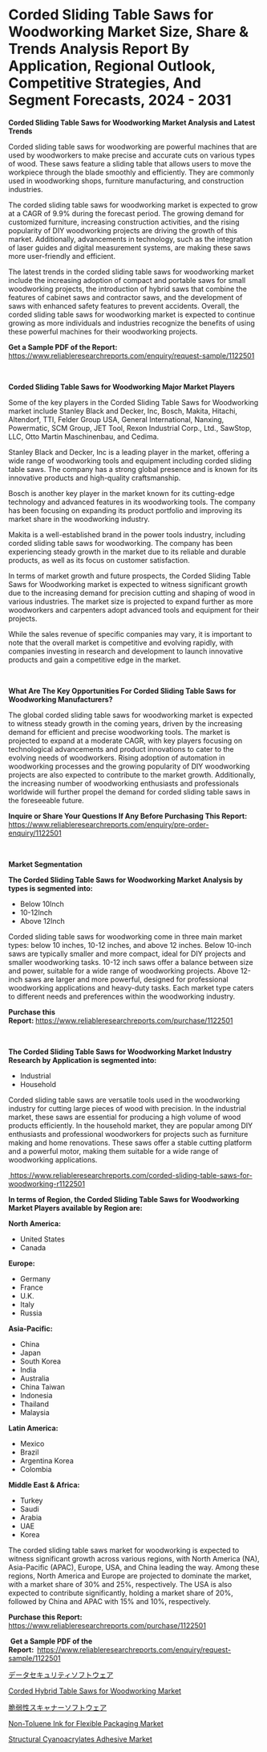 <p><h1>Corded Sliding Table Saws for Woodworking Market Size, Share & Trends Analysis Report By Application, Regional Outlook, Competitive Strategies, And Segment Forecasts, 2024 - 2031</h1></p><p><strong>Corded Sliding Table Saws for Woodworking Market Analysis and Latest Trends</strong></p>
<p><p>Corded sliding table saws for woodworking are powerful machines that are used by woodworkers to make precise and accurate cuts on various types of wood. These saws feature a sliding table that allows users to move the workpiece through the blade smoothly and efficiently. They are commonly used in woodworking shops, furniture manufacturing, and construction industries.</p><p>The corded sliding table saws for woodworking market is expected to grow at a CAGR of 9.9% during the forecast period. The growing demand for customized furniture, increasing construction activities, and the rising popularity of DIY woodworking projects are driving the growth of this market. Additionally, advancements in technology, such as the integration of laser guides and digital measurement systems, are making these saws more user-friendly and efficient.</p><p>The latest trends in the corded sliding table saws for woodworking market include the increasing adoption of compact and portable saws for small woodworking projects, the introduction of hybrid saws that combine the features of cabinet saws and contractor saws, and the development of saws with enhanced safety features to prevent accidents. Overall, the corded sliding table saws for woodworking market is expected to continue growing as more individuals and industries recognize the benefits of using these powerful machines for their woodworking projects.</p></p>
<p><strong>Get a Sample PDF of the Report:&nbsp;</strong> <a href="https://www.reliableresearchreports.com/enquiry/request-sample/1122501">https://www.reliableresearchreports.com/enquiry/request-sample/1122501</a></p>
<p>&nbsp;</p>
<p><strong>Corded Sliding Table Saws for Woodworking Major Market Players</strong></p>
<p><p>Some of the key players in the Corded Sliding Table Saws for Woodworking market include Stanley Black and Decker, Inc, Bosch, Makita, Hitachi, Altendorf, TTI, Felder Group USA, General International, Nanxing, Powermatic, SCM Group, JET Tool, Rexon Industrial Corp., Ltd., SawStop, LLC, Otto Martin Maschinenbau, and Cedima.</p><p>Stanley Black and Decker, Inc is a leading player in the market, offering a wide range of woodworking tools and equipment including corded sliding table saws. The company has a strong global presence and is known for its innovative products and high-quality craftsmanship.</p><p>Bosch is another key player in the market known for its cutting-edge technology and advanced features in its woodworking tools. The company has been focusing on expanding its product portfolio and improving its market share in the woodworking industry.</p><p>Makita is a well-established brand in the power tools industry, including corded sliding table saws for woodworking. The company has been experiencing steady growth in the market due to its reliable and durable products, as well as its focus on customer satisfaction.</p><p>In terms of market growth and future prospects, the Corded Sliding Table Saws for Woodworking market is expected to witness significant growth due to the increasing demand for precision cutting and shaping of wood in various industries. The market size is projected to expand further as more woodworkers and carpenters adopt advanced tools and equipment for their projects.</p><p>While the sales revenue of specific companies may vary, it is important to note that the overall market is competitive and evolving rapidly, with companies investing in research and development to launch innovative products and gain a competitive edge in the market.</p></p>
<p>&nbsp;</p>
<p><strong>What Are The Key Opportunities For Corded Sliding Table Saws for Woodworking Manufacturers?</strong></p>
<p><p>The global corded sliding table saws for woodworking market is expected to witness steady growth in the coming years, driven by the increasing demand for efficient and precise woodworking tools. The market is projected to expand at a moderate CAGR, with key players focusing on technological advancements and product innovations to cater to the evolving needs of woodworkers. Rising adoption of automation in woodworking processes and the growing popularity of DIY woodworking projects are also expected to contribute to the market growth. Additionally, the increasing number of woodworking enthusiasts and professionals worldwide will further propel the demand for corded sliding table saws in the foreseeable future.</p></p>
<p><strong>Inquire or Share Your Questions If Any Before Purchasing This Report:</strong> <a href="https://www.reliableresearchreports.com/enquiry/pre-order-enquiry/1122501">https://www.reliableresearchreports.com/enquiry/pre-order-enquiry/1122501</a></p>
<p>&nbsp;</p>
<p><strong>Market Segmentation</strong></p>
<p><strong>The Corded Sliding Table Saws for Woodworking Market Analysis by types is segmented into:</strong></p>
<p><ul><li>Below 10Inch</li><li>10-12Inch</li><li>Above 12Inch</li></ul></p>
<p><p>Corded sliding table saws for woodworking come in three main market types: below 10 inches, 10-12 inches, and above 12 inches. Below 10-inch saws are typically smaller and more compact, ideal for DIY projects and smaller woodworking tasks. 10-12 inch saws offer a balance between size and power, suitable for a wide range of woodworking projects. Above 12-inch saws are larger and more powerful, designed for professional woodworking applications and heavy-duty tasks. Each market type caters to different needs and preferences within the woodworking industry.</p></p>
<p><strong>Purchase this Report:&nbsp;</strong><a href="https://www.reliableresearchreports.com/purchase/1122501">https://www.reliableresearchreports.com/purchase/1122501</a></p>
<p>&nbsp;</p>
<p><strong>The Corded Sliding Table Saws for Woodworking Market Industry Research by Application is segmented into:</strong></p>
<p><ul><li>Industrial</li><li>Household</li></ul></p>
<p><p>Corded sliding table saws are versatile tools used in the woodworking industry for cutting large pieces of wood with precision. In the industrial market, these saws are essential for producing a high volume of wood products efficiently. In the household market, they are popular among DIY enthusiasts and professional woodworkers for projects such as furniture making and home renovations. These saws offer a stable cutting platform and a powerful motor, making them suitable for a wide range of woodworking applications.</p></p>
<p><a href="https://www.reliableresearchreports.com/corded-sliding-table-saws-for-woodworking-r1122501">&nbsp;https://www.reliableresearchreports.com/corded-sliding-table-saws-for-woodworking-r1122501</a></p>
<p><strong>In terms of Region, the Corded Sliding Table Saws for Woodworking Market Players available by Region are:</strong></p>
<p>
    <p> <strong> North America: </strong>
        <ul>
            <li>United States</li>
            <li>Canada</li>
        </ul>
        </p> 
    <p> <strong> Europe: </strong>
        <ul>
            <li>Germany</li>
            <li>France</li>
            <li>U.K.</li>
            <li>Italy</li>
            <li>Russia</li>
        </ul>
        </p> 
    <p> <strong> Asia-Pacific: </strong>
        <ul>
            <li>China</li>
            <li>Japan</li>
            <li>South Korea</li>
            <li>India</li>
            <li>Australia</li>
            <li>China Taiwan</li>
            <li>Indonesia</li>
            <li>Thailand</li>
            <li>Malaysia</li>
        </ul>
        </p> 
    <p> <strong> Latin America: </strong>
        <ul>
            <li>Mexico</li>
            <li>Brazil</li>
            <li>Argentina Korea</li>
            <li>Colombia</li>
        </ul>
        </p> 
    <p> <strong> Middle East & Africa: </strong>
        <ul>
            <li>Turkey</li>
            <li>Saudi</li>
            <li>Arabia</li>
            <li>UAE</li>
            <li>Korea</li>
        </ul>
    </p>
    </p>
<p><p>The corded sliding table saws market for woodworking is expected to witness significant growth across various regions, with North America (NA), Asia-Pacific (APAC), Europe, USA, and China leading the way. Among these regions, North America and Europe are projected to dominate the market, with a market share of 30% and 25%, respectively. The USA is also expected to contribute significantly, holding a market share of 20%, followed by China and APAC with 15% and 10%, respectively.</p></p>
<p><strong>Purchase this Report: </strong><a href="https://www.reliableresearchreports.com/purchase/1122501">https://www.reliableresearchreports.com/purchase/1122501</a></p>
<p>&nbsp;<strong>Get a Sample PDF of the Report:&nbsp;&nbsp;</strong><a href="https://www.reliableresearchreports.com/enquiry/request-sample/1122501">https://www.reliableresearchreports.com/enquiry/request-sample/1122501</a></p>
<p><strong></strong></p>
<p><p><a href="https://github.com/ReganWisoky2023/Market-Research-Report-List-1/blob/main/279932546251.md">データセキュリティソフトウェア</a></p><p><a href="https://github.com/shotows/Market-Research-Report-List-2/blob/main/corded-hybrid-table-saws-for-woodworking-market.md">Corded Hybrid Table Saws for Woodworking Market</a></p><p><a href="https://github.com/cbigkbh02719/Market-Research-Report-List-1/blob/main/753870346250.md">脆弱性スキャナーソフトウェア</a></p><p><a href="https://issuu.com/reportprime-2/docs/non-toluene-ink-for-flexible-packaging-market-size">Non-Toluene Ink for Flexible Packaging Market</a></p><p><a href="https://issuu.com/reportprime-2/docs/structural-cyanoacrylates-adhesive-market-size-203">Structural Cyanoacrylates Adhesive Market</a></p></p>